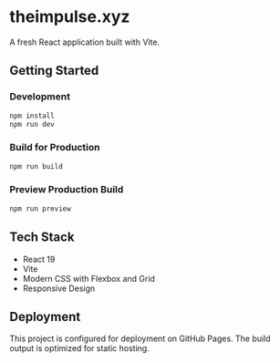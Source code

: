 # theimpulse.xyz

A fresh React application built with Vite.

## Getting Started

### Development
```bash
npm install
npm run dev
```

### Build for Production
```bash
npm run build
```

### Preview Production Build
```bash
npm run preview
```

## Tech Stack

- React 19
- Vite
- Modern CSS with Flexbox and Grid
- Responsive Design

## Deployment

This project is configured for deployment on GitHub Pages. The build output is optimized for static hosting.

